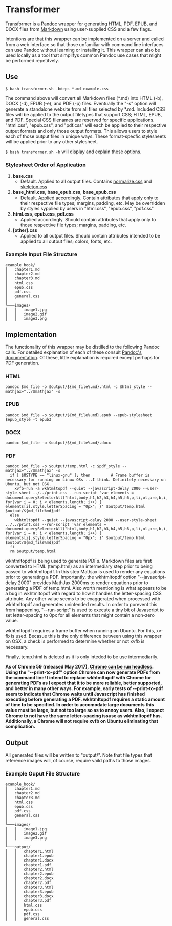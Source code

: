 # Transformer

Transformer is a [Pandoc](https://pandoc.org) wrapper for generating HTML, PDF, EPUB, and DOCX files from [Markdown](https://daringfireball.net/projects/markdown/syntax) using user-supplied CSS and a few flags. 

Intentions are that this wrapper can be implemented on a server and called from a web interface so that those unfamiliar with command line interfaces can use Pandoc without learning or installing it.  This wrapper can also be used locally as a tool that simplifys common Pandoc use cases that might be performed repetitvely. 

## Use

```
$ bash transformer.sh -bdeps *.md example.css  
```

The command above will convert all Markdown files (*.md) into HTML (-b), DOCX (-d), EPUB (-e), and PDF (-p) files. Eventually the "-s" option will generate a standalone website from all files selected by *.md.  Included CSS files will be applied to the output filetypes that support CSS; HTML, EPUB, and PDF. Special CSS filenames are reserved for specific applications. "html.css", "epub.css", and "pdf.css" will each be applied to their respective output formats and only those output formats. This allows users to style each of those output files in unique ways. These format-specfic stylesheets will be applied prior to any other stylesheet.

`$ bash transformer.sh -h` will display and explain these options.

### Stylesheet Order of Application

1. **base.css**
    - Default. Applied to all output files. Contains [normalize.css](https://github.com/dhg/Skeleton/blob/master/css/normalize.css) and [skeleton.css](https://github.com/dhg/Skeleton/blob/master/css/skeleton.css)
2. **base_html.css**, **base_epub.css**, **base_epub.css**
    - Default. Applied accordingly. Contain attributes that apply only to their respective file types; margins, padding, etc. May be overridden by styles sypplied by users in "html.css", "epub.css", "pdf.css"
3. **html.css**, **epub.css**, **pdf.css**
    - Applied accordingly. Should contain attributes that apply only to those respective file types; margins, padding, etc. 
4. **[other].css**
    - Applied to all output files. Should contain attributes intended to be applied to all output files; colors, fonts, etc.

### Example Input File Structure

```
example_book/
│   chapter1.md
│   chapter2.md
│   chapter3.md
│   html.css
│   epub.css
│   pdf.css
│   general.css
│
└───images/
│   │   image1.jpg
│   │   image2.gif
│   │   image3.png
```
## Implementation

The functionality of this wrapper may be distilled to the following Pandoc calls. For detailed explanation of each of these consult [Pandoc's documentation](http://pandoc.org/MANUAL.html). Of these, little explanation is required except perhaps for PDF generation. 

### HTML

```
pandoc $md_file -o $output/${md_file%.md}.html -c $html_style --mathjax="../$mathjax" -s
```

### EPUB

```
pandoc $md_file -o $output/${md_file%.md}.epub --epub-stylesheet $epub_style -t epub3
```

### DOCX

```
pandoc $md_file -o $output/${md_file%.md}.docx
```

### PDF

```
pandoc $md_file -o $output/temp.html -c $pdf_style --mathjax="../$mathjax" -s
  if [ $OSTYPE == "linux-gnu" ]; then         # Frame buffer is necessary for running on Linux OSs ...I think. Definitely necessary on Ubuntu, but not OSX.
    xvfb-run -a wkhtmltopdf --quiet --javascript-delay 2000 --user-style-sheet ../../print.css --run-script 'var elements = document.querySelectorAll("html,body,h1,h2,h3,h4,h5,h6,p,li,ol,pre,b,i,code,q,s"); for(var i = 0; i < elements.length; i++) { elements[i].style.letterSpacing = "0px"; }' $output/temp.html $output/${md_file%md}pdf
  else
    wkhtmltopdf --quiet --javascript-delay 2000 --user-style-sheet ../../print.css --run-script 'var elements = document.querySelectorAll("html,body,h1,h2,h3,h4,h5,h6,p,li,ol,pre,b,i,code,q,s"); for(var i = 0; i < elements.length; i++) { elements[i].style.letterSpacing = "0px"; }' $output/temp.html $output/${md_file%md}pdf
  fi
  rm $output/temp.html
```
wkhtmltopdf is being used to generate PDFs. Markdown files are first converted to HTML (temp.html) as an intermediary step prior to being passed to wkhtmltopdf. In this step Mathjax is used to render any equations prior to generating a PDF. Importantly, the wkhtmltopdf option "--javascript-delay 2000" provides MathJax 2000ms to render equations prior to generating a PDF of temp.html. Also worth mentioning is what appears to be a bug in wkhtmltopdf with regard to how it handles the letter-spacing CSS attribute. Any other value seems to be exaggerated when processed with wkhtmltopdf and generates unintended results. In order to porevent this from happening, "--run-script" is used to execute a tiny bit of Javascript to set letter-spacing to 0px for all elements that might contain a non-zero value. 

wkhtmltopdf requires a frame buffer when running on Ubuntu. For this, xv-fb is used. Becasue this is the only difference between using this wrapper on OSX, a check is performed to determine whether or not xvfb is necessary.

Finally, temp.html is deleted as it is only inteded to be use intermediarily. 

**As of Chrome 59 (released May 2017), [Chrome can be run headless](https://developers.google.com/web/updates/2017/04/headless-chrome). Using the "--print-to-pdf" option Chrome can now generate PDFs from the command line! I intend to replace wkhtmltopdf with Chrome for generating PDFs as I expect that it to be more reliable, better supported, and better in many other ways. For example, early tests of --print-to-pdf seem to indicate that Chrome waits until Javascript has finished executing before generating a PDF. wkhtmltopdf requires a static amount of time to be specified. In order to accomodate large documents this value must be large, but not too large so as to annoy users. Also, I expect Chrome to not have the same letter-spacing issuse as wkhtmltopdf has. Additionally, a Chrome will not require xvfb on Ubuntu eliminating that complication.**

## Output

All generated files will be written to "output/". Note that file types that reference images will, of course, require vaild paths to those images.

### Example Ouput File Structure

```
example_book/
│   chapter1.md
│   chapter2.md
│   chapter3.md
│   html.css
│   epub.css
│   pdf.css
│   general.css
│
└───images/
│   │   image1.jpg
│   │   image2.gif
│   │   image3.png
│
└───output/
│   │   chapter1.html
│   │   chapter1.epub
│   │   chapter1.docx
│   │   chapter1.pdf
│   │   chapter2.html
│   │   chapter2.epub
│   │   chapter2.docx
│   │   chapter2.pdf
│   │   chapter3.html
│   │   chapter3.epub
│   │   chapter3.docx
│   │   chapter3.pdf
│   │   html.css
│   │   epub.css
│   │   pdf.css
│   │   general.css
```

